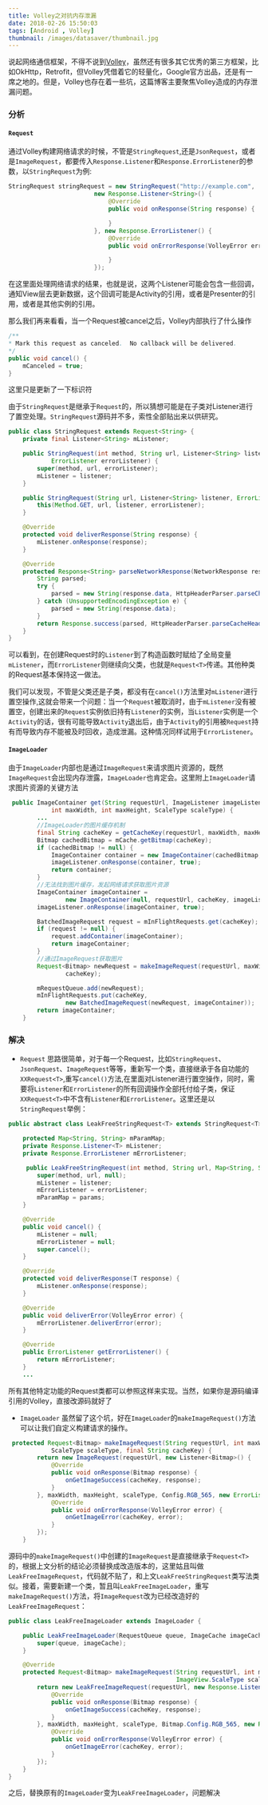 ```yaml
---
title: Volley之对抗内存泄漏
date: 2018-02-26 15:50:03
tags: [Android , Volley]
thumbnail: /images/datasaver/thumbnail.jpg
---
```


说起网络通信框架，不得不说到[Volley](https://github.com/google/volley)，虽然还有很多其它优秀的第三方框架，比如OkHttp，Retrofit，但Volley凭借着它的轻量化，Google官方出品，还是有一席之地的。但是，Volley也存在着一些坑，这篇博客主要聚焦Volley造成的内存泄漏问题。

<!--more-->

### 分析

#### `Request`
通过Volley构建网络请求的时候，不管是`StringRequest`,还是`JsonRequest`，或者是`ImageRequest`，都要传入`Response.Listener`和`Response.ErrorListener`的参数，以`StringRequest`为例:
```java
StringRequest stringRequest = new StringRequest("http://example.com",  
                        new Response.Listener<String>() {  
                            @Override  
                            public void onResponse(String response) { 

                            }  
                        }, new Response.ErrorListener() {  
                            @Override  
                            public void onErrorResponse(VolleyError error) {    

                            }  
                        }); 
```
在这里面处理网络请求的结果，也就是说，这两个Listener可能会包含一些回调，通知View层去更新数据，这个回调可能是Activity的引用，或者是Presenter的引用，或者是其他实例的引用。

那么我们再来看看，当一个Request被cancel之后，Volley内部执行了什么操作
```java
/**
* Mark this request as canceled.  No callback will be delivered.
*/
public void cancel() {
    mCanceled = true;
}
```
这里只是更新了一下标识符

由于`StringRequest`是继承于`Request`的，所以猜想可能是在子类对Listener进行了置空处理。`StringRequest`源码并不多，索性全部贴出来以供研究。
```java
public class StringRequest extends Request<String> {
    private final Listener<String> mListener;

    public StringRequest(int method, String url, Listener<String> listener,
            ErrorListener errorListener) {
        super(method, url, errorListener);
        mListener = listener;
    }

    public StringRequest(String url, Listener<String> listener, ErrorListener errorListener) {
        this(Method.GET, url, listener, errorListener);
    }

    @Override
    protected void deliverResponse(String response) {
        mListener.onResponse(response);
    }

    @Override
    protected Response<String> parseNetworkResponse(NetworkResponse response) {
        String parsed;
        try {
            parsed = new String(response.data, HttpHeaderParser.parseCharset(response.headers));
        } catch (UnsupportedEncodingException e) {
            parsed = new String(response.data);
        }
        return Response.success(parsed, HttpHeaderParser.parseCacheHeaders(response));
    }
}
```

可以看到，在创建Request时的`Listener`到了构造函数时赋给了全局变量`mListener`，而`ErrorListener`则继续向父类，也就是`Request<T>`传递。其他种类的Request基本保持这一做法。

我们可以发现，不管是父类还是子类，都没有在`cancel()`方法里对`mListener`进行置空操作,这就会带来一个问题：当一个`Request`被取消时，由于`mListener`没有被置空，创建出来的`Request`实例依旧持有`Listener`的实例，当`Listener`实例是一个`Activity`的话，很有可能导致`Activity`退出后，由于`Activity`的引用被`Request`持有而导致内存不能被及时回收，造成泄漏。这种情况同样试用于`ErrorListener`。

#### `ImageLoader`
由于`ImageLoader`内部也是通过`ImageRequest`来请求图片资源的，既然`ImageRequest`会出现内存泄露，`ImageLoader`也肯定会。这里附上`ImageLoader`请求图片资源的关键方法
```java
 public ImageContainer get(String requestUrl, ImageListener imageListener,
            int maxWidth, int maxHeight, ScaleType scaleType) {
        ...
        //ImageLoader的图片缓存机制
        final String cacheKey = getCacheKey(requestUrl, maxWidth, maxHeight, scaleType);
        Bitmap cachedBitmap = mCache.getBitmap(cacheKey);
        if (cachedBitmap != null) {
            ImageContainer container = new ImageContainer(cachedBitmap, requestUrl, null, null);
            imageListener.onResponse(container, true);
            return container;
        }
        //无法找到图片缓存，发起网络请求获取图片资源
        ImageContainer imageContainer =
                new ImageContainer(null, requestUrl, cacheKey, imageListener);
        imageListener.onResponse(imageContainer, true);

        BatchedImageRequest request = mInFlightRequests.get(cacheKey);
        if (request != null) {
            request.addContainer(imageContainer);
            return imageContainer;
        }
        //通过ImageRequest获取图片
        Request<Bitmap> newRequest = makeImageRequest(requestUrl, maxWidth, maxHeight, scaleType,
                cacheKey);

        mRequestQueue.add(newRequest);
        mInFlightRequests.put(cacheKey,
                new BatchedImageRequest(newRequest, imageContainer));
        return imageContainer;
    }
```

### 解决
* `Request`
思路很简单，对于每一个Request，比如`StringRequest`、`JsonRequest`、`ImageRequest`等等，重新写一个类，直接继承于各自功能的`XXRequest<T>`,重写`cancel()`方法,在里面对Listener进行置空操作，同时，需要将`Listener`和`ErrorListener`的所有回调操作全部托付给子类，保证`XXRequest<T>`中不含有`Listener`和`ErrorListener`。这里还是以`StringRequest`举例：
```java
public abstract class LeakFreeStringRequest<T> extends StringRequest<T> {

    protected Map<String, String> mParamMap;
    private Response.Listener<T> mListener;
    private Response.ErrorListener mErrorListener;

     public LeakFreeStringRequest(int method, String url, Map<String, String> params, Listener<T> listener, ErrorListener errorListener) {
        super(method, url, null);
        mListener = listener;
        mErrorListener = errorListener;
        mParamMap = params;
    }

    @Override
    public void cancel() {
        mListener = null;
        mErrorListener = null;
        super.cancel();
    }

    @Override
    protected void deliverResponse(T response) {
        mListener.onResponse(response);
    }

    @Override
    public void deliverError(VolleyError error) {
        mErrorListener.deliverError(error);
    }

    @Override
    public ErrorListener getErrorListener() {
        return mErrorListener;
    }
    ...
```
所有其他特定功能的Request类都可以参照这样来实现。当然，如果你是源码编译引用的Volley，直接改源码就好了

* `ImageLoader`
虽然留了这个坑，好在`ImageLoader`的`makeImageRequest()`方法可以让我们自定义构建请求的操作。
```java
 protected Request<Bitmap> makeImageRequest(String requestUrl, int maxWidth, int maxHeight,
            ScaleType scaleType, final String cacheKey) {
        return new ImageRequest(requestUrl, new Listener<Bitmap>() {
            @Override
            public void onResponse(Bitmap response) {
                onGetImageSuccess(cacheKey, response);
            }
        }, maxWidth, maxHeight, scaleType, Config.RGB_565, new ErrorListener() {
            @Override
            public void onErrorResponse(VolleyError error) {
                onGetImageError(cacheKey, error);
            }
        });
    }
```
源码中的`makeImageRequest()`中创建的`ImageRequest`是直接继承于`Request<T>`的，根据上文分析的结论必须替换成改造版本的，这里姑且叫做`LeakFreeImageRequest`，代码就不贴了，和上文`LeakFreeStringRequest`类写法类似。接着，需要新建一个类，暂且叫`LeakFreeImageLoader`，重写`makeImageRequest()`方法，将`ImageRequest`改为已经改造好的`LeakFreeImageRequest`：
```java
public class LeakFreeImageLoader extends ImageLoader {

    public LeakFreeImageLoader(RequestQueue queue, ImageCache imageCache) {
        super(queue, imageCache);
    }

    @Override
    protected Request<Bitmap> makeImageRequest(String requestUrl, int maxWidth, int maxHeight,
                                               ImageView.ScaleType scaleType, final String cacheKey) {
        return new LeakFreeImageRequest(requestUrl, new Response.Listener<Bitmap>() {
            @Override
            public void onResponse(Bitmap response) {
                onGetImageSuccess(cacheKey, response);
            }
        }, maxWidth, maxHeight, scaleType, Bitmap.Config.RGB_565, new Response.ErrorListener() {
            @Override
            public void onErrorResponse(VolleyError error) {
                onGetImageError(cacheKey, error);
            }
        });
    }
}
```
之后，替换原有的`ImageLoader`变为`LeakFreeImageLoader`，问题解决
